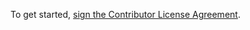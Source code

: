 To get started, <a href="https://www.clahub.com/agreements/FarmBot/farmbot-raspberry-pi-controller">sign the Contributor License Agreement</a>.
